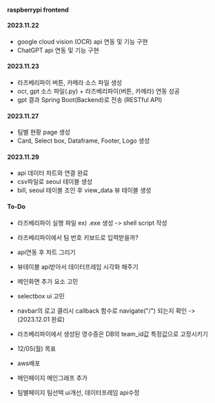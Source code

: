 #### raspberrypi frontend

#### 2023.11.22
- google cloud vision (OCR) api 연동 및 기능 구현
- ChatGPT api 연동 및 기능 구현

#### 2023.11.23
- 라즈베리파이 버튼, 카메라 소스 파일 생성
- ocr, gpt 소스 파일(.py) + 라즈베리파이(버튼, 카메라) 연동 성공
- gpt 결과 Spring Boot(Backend)로 전송 (RESTful API)
  
#### 2023.11.27
- 팀별 현황 page 생성
- Card, Select box, Dataframe, Footer, Logo 생성
  
#### 2023.11.29
- api 데이터 차트와 연결 완료
- csv파일로 seoul 테이블 생성
- bill, seoul 테이블 조인 후 view_data 뷰 테이블 생성  

#### To-Do
- 라즈베리파이 실행 파일 ex) .exe 생성 -> shell script 작성
- 라즈베리파이에서 팀 번호 키보드로 입력받을까?
- api연동 후 차트 그리기
- 뷰테이블 api받아서 데이터프레임 시각화 해주기
- 메인화면 추가 요소 고민
- selectbox ui 고민
- navbar의 로고 클리시 callback 함수로 navigate("/") 되는지 확인 -> (2023.12.01 완료)
- 라즈베리파이에서 생성된 영수증은 DB의 team_id값 특정값으로 고정시키기
  
- 12/05(월) 목표
- aws배포
- 메인페이지 메인그래프 추가
- 팀별페이지 팀선택 ui개선, 데이터프레임 api수정
  
